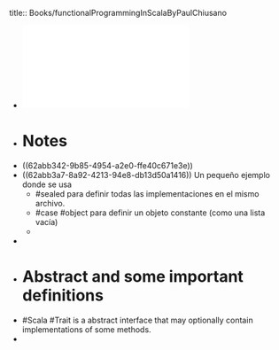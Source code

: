 title:: Books/functionalProgrammingInScalaByPaulChiusano

- ![Functional-Programming-in-Scala.pdf](../assets/Functional-Programming-in-Scala_1655418109704_0.pdf)
- # Notes
- ((62abb342-9b85-4954-a2e0-ffe40c671e3e))
- ((62abb3a7-8a92-4213-94e8-db13d50a1416))
  Un pequeño ejemplo donde se usa
	- #sealed para definir todas las implementaciones en el mismo archivo.
	- #case #object para definir un objeto constante (como una lista vacía)
	-
-
- # Abstract and some important definitions
- #Scala #Trait is a abstract interface that may optionally contain implementations of some methods.
-